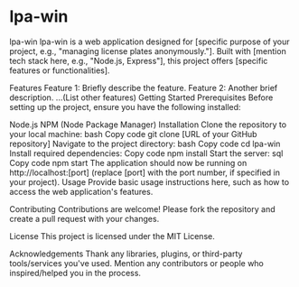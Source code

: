 # lpa-win
lpa-win
lpa-win is a web application designed for [specific purpose of your project, e.g., "managing license plates anonymously."]. Built with [mention tech stack here, e.g., "Node.js, Express"], this project offers [specific features or functionalities].

Features
Feature 1: Briefly describe the feature.
Feature 2: Another brief description.
...(List other features)
Getting Started
Prerequisites
Before setting up the project, ensure you have the following installed:

Node.js
NPM (Node Package Manager)
Installation
Clone the repository to your local machine:
bash
Copy code
git clone [URL of your GitHub repository]
Navigate to the project directory:
bash
Copy code
cd lpa-win
Install required dependencies:
Copy code
npm install
Start the server:
sql
Copy code
npm start
The application should now be running on http://localhost:[port] (replace [port] with the port number, if specified in your project).
Usage
Provide basic usage instructions here, such as how to access the web application's features.

Contributing
Contributions are welcome! Please fork the repository and create a pull request with your changes.

License
This project is licensed under the MIT License.

Acknowledgements
Thank any libraries, plugins, or third-party tools/services you've used.
Mention any contributors or people who inspired/helped you in the process.
